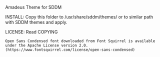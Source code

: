 Amadeus Theme for SDDM

INSTALL:
	Copy this folder to /usr/share/sddm/themes/ or to similar path with SDDM themes and apply.

LICENSE:
	Read  COPYING

	Open Sans Condensed font downloaded from Font Squirrel is available under the Apache License version 2.0.
	(https://www.fontsquirrel.com/license/open-sans-condensed)